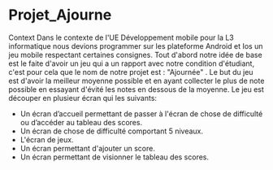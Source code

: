 # Projet_Ajourne
Context
Dans le contexte de l'UE Développement mobile pour la L3 informatique nous devions programmer sur les plateforme Android 
et Ios un jeu mobile respectant certaines consignes. Tout d'abord notre idée de base est le faite d'avoir un jeu qui a un 
rapport avec notre condition d'étudiant, c'est pour cela que le nom de notre projet est : "Ajournée" . Le but du jeu est d'avoir 
la meilleur moyenne possible et en ayant collecter le plus de note possible en essayant d'évité les notes en dessous de la moyenne.
Le jeu est découper en plusieur écran qui les suivants:

   - Un écran d’accueil permettant  de passer à l'écran de chose de difficulté ou d’accéder au tableau des scores.
   - Un écran de chose de difficulté comportant 5 niveaux.
   - L'écran de jeux.
   - Un écran permettant d'ajouter un score.
   - Un écran permettant de visionner le tableau des scores.
